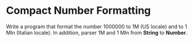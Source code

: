 # Compact Number Formatting
Write a program that format the number 1000000 to 1M (US locale) and to 1 Mln (Italian locale). In addition, parser 1M and 1 Mln from **String** to **Number**.
